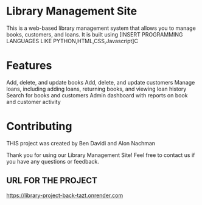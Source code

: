 # Library Management Site

This is a web-based library management system that allows you to manage books, customers, and loans. It is built using [INSERT PROGRAMMING LANGUAGES LIKE PYTHON,HTML,CSS,Javascript]C

# Features

Add, delete, and update books
Add, delete, and update customers
Manage loans, including adding loans, returning books, and viewing loan history
Search for books and customers
Admin dashboard with reports on book and customer activity

# Contributing

THIS project was created by Ben Davidi and Alon Nachman

Thank you for using our Library Management Site! Feel free to contact us if you have any questions or feedback.

## URL FOR THE PROJECT

https://library-project-back-tazt.onrender.com
